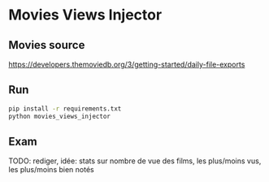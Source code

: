 # Movies Views Injector

## Movies source

https://developers.themoviedb.org/3/getting-started/daily-file-exports

## Run

```bash
pip install -r requirements.txt
python movies_views_injector
```

## Exam

TODO: rediger, idée: stats sur nombre de vue des films, les plus/moins vus, les plus/moins bien notés